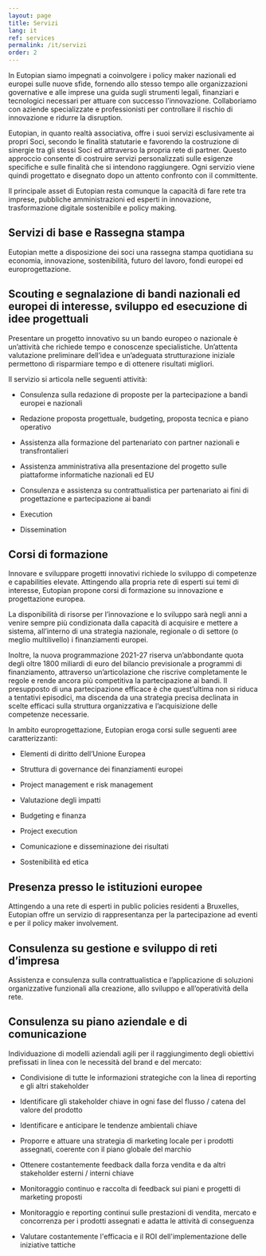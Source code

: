 ```yaml
---
layout: page
title: Servizi
lang: it
ref: services
permalink: /it/servizi
order: 2
---
```


In Eutopian siamo impegnati a coinvolgere i policy maker nazionali ed europei
sulle nuove sfide, fornendo allo stesso tempo alle organizzazioni governative e
alle imprese una guida sugli strumenti legali, finanziari e tecnologici
necessari per attuare con successo l’innovazione. Collaboriamo con aziende
specializzate e professionisti per controllare il rischio di innovazione e
ridurre la disruption.

Eutopian, in quanto realtà associativa, offre i suoi servizi esclusivamente ai
propri Soci, secondo le finalità statutarie e favorendo la costruzione di
sinergie tra gli stessi Soci ed attraverso la propria rete di partner. Questo
approccio consente di costruire servizi personalizzati sulle esigenze specifiche
e sulle finalità che si intendono raggiungere. Ogni servizio viene quindi
progettato e disegnato dopo un attento confronto con il committente.

Il principale asset di Eutopian resta comunque la capacità di fare rete tra
imprese, pubbliche amministrazioni ed esperti in innovazione, trasformazione
digitale sostenibile e policy making.

## Servizi di base e Rassegna stampa

Eutopian mette a disposizione dei soci una rassegna stampa quotidiana su
economia, innovazione, sostenibilità, futuro del lavoro, fondi europei ed
europrogettazione.

## Scouting e segnalazione di bandi nazionali ed europei di interesse, sviluppo ed esecuzione di idee progettuali

Presentare un progetto innovativo su un bando europeo o nazionale è un’attività
che richiede tempo e conoscenze specialistiche. Un’attenta valutazione
preliminare dell’idea e un’adeguata strutturazione iniziale permettono di
risparmiare tempo e di ottenere risultati migliori.

Il servizio si articola nelle seguenti attività:

-   Consulenza sulla redazione di proposte per la partecipazione a bandi europei
    e nazionali

-   Redazione proposta progettuale, budgeting, proposta tecnica e piano
    operativo

-   Assistenza alla formazione del partenariato con partner nazionali e
    transfrontalieri

-   Assistenza amministrativa alla presentazione del progetto sulle piattaforme
    informatiche nazionali ed EU

-   Consulenza e assistenza su contrattualistica per partenariato ai fini di
    progettazione e partecipazione ai bandi

-   Execution

-   Dissemination

## Corsi di formazione

Innovare e sviluppare progetti innovativi richiede lo sviluppo di competenze e
capabilities elevate. Attingendo alla propria rete di esperti sui temi di
interesse, Eutopian propone corsi di formazione su innovazione e progettazione
europea.

La disponibilità di risorse per l’innovazione e lo sviluppo sarà negli anni a
venire sempre più condizionata dalla capacità di acquisire e mettere a sistema,
all’interno di una strategia nazionale, regionale o di settore (o meglio
multilivello) i finanziamenti europei.

Inoltre, la nuova programmazione 2021-27 riserva un’abbondante quota degli oltre
1800 miliardi di euro del bilancio previsionale a programmi di finanziamento,
attraverso un’articolazione che riscrive completamente le regole e rende ancora
più competitiva la partecipazione ai bandi. Il presupposto di una partecipazione
efficace è che quest’ultima non si riduca a tentativi episodici, ma discenda da
una strategia precisa declinata in scelte efficaci sulla struttura organizzativa
e l’acquisizione delle competenze necessarie.

In ambito europrogettazione, Eutopian eroga corsi sulle seguenti aree
caratterizzanti:

-   Elementi di diritto dell’Unione Europea

-   Struttura di governance dei finanziamenti europei

-   Project management e risk management

-   Valutazione degli impatti

-   Budgeting e finanza

-   Project execution

-   Comunicazione e disseminazione dei risultati

-   Sostenibilità ed etica

## Presenza presso le istituzioni europee

Attingendo a una rete di esperti in public policies residenti a Bruxelles,
Eutopian offre un servizio di rappresentanza per la partecipazione ad eventi e
per il policy maker involvement.

## Consulenza su gestione e sviluppo di reti d’impresa

Assistenza e consulenza sulla contrattualistica e l’applicazione di soluzioni
organizzative funzionali alla creazione, allo sviluppo e all’operatività della
rete.

## Consulenza su piano aziendale e di comunicazione

Individuazione di modelli aziendali agili per il raggiungimento degli obiettivi
prefissati in linea con le necessità del brand e del mercato:

-   Condivisione di tutte le informazioni strategiche con la linea di reporting
    e gli altri stakeholder

-   Identificare gli stakeholder chiave in ogni fase del flusso / catena del
    valore del prodotto

-   Identificare e anticipare le tendenze ambientali chiave

-   Proporre e attuare una strategia di marketing locale per i prodotti
    assegnati, coerente con il piano globale del marchio

-   Ottenere costantemente feedback dalla forza vendita e da altri stakeholder
    esterni / interni chiave

-   Monitoraggio continuo e raccolta di feedback sui piani e progetti di
    marketing proposti

-   Monitoraggio e reporting continui sulle prestazioni di vendita, mercato e
    concorrenza per i prodotti assegnati e adatta le attività di conseguenza

-   Valutare costantemente l'efficacia e il ROI dell'implementazione delle
    iniziative tattiche
